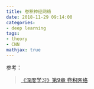 ```yaml
---
title: 卷积神经网络
date: 2018-11-29 09:14:00
categories:
- deep learning
tags:
- theory
- CNN
mathjax: true
---
```


参考：

> [《深度学习》第9章 卷积网络](https://github.com/exacity/deeplearningbook-chinese)
